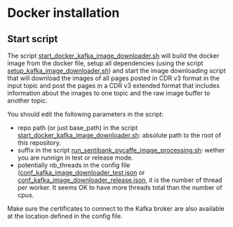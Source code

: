 # Docker installation

## Start script

The script [start_docker_kafka_image_downloader.sh](start_docker_kafka_image_downloader.sh) will build the docker 
image from the docker file, setup all dependencies (using the script 
[setup_kafka_image_downloader.sh](setup_kafka_image_downloader.sh)) and start the image downloading script 
that will download the images of all pages posted in CDR v3 format in the input topic and post the pages
in a CDR v3 extended format that includes information about the images to one topic and the raw image buffer to another topic.  

You should edit the following parameters in the script:

- repo path (or just base_path) in the script [start_docker_kafka_image_downloader.sh](start_docker_kafka_image_downloader.sh): absolute path to the root of this repository. 
- suffix in the script [run_sentibank_pycaffe_image_processing.sh](run_sentibank_pycaffe_image_processing.sh): wether you are runnign in test or release mode.
- potentially nb_threads in the config file ([conf_kafka_image_downloader_test.json](../../conf/conf_kafka_image_downloader_test.json) or [conf_kafka_image_downloader_release.json](../../conf/conf_kafka_image_downloader_test.json), it is the number of thread per worker. It seems OK to have more threads total than the number of cpus.

Make sure the certificates to connect to the Kafka broker are also available at the location defined in the config file.
